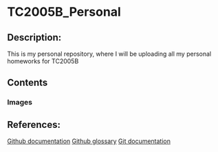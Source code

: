 # TC2005B_Personal

## Description: 

This is my personal repository, where I will be uploading all my personal homeworks for TC2005B

## Contents

### Images

## References:

[Github documentation](https://docs.github.com/en)
[Github glossary](https://docs.github.com/en/get-started/learning-about-github/github-glossary)
[Git documentation](https://git-scm.com/doc)


